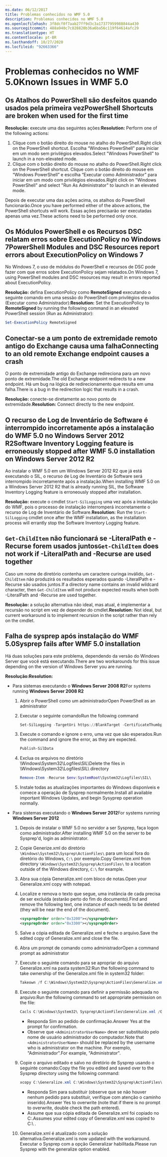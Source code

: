 ```yaml
---
ms.date: 06/12/2017
title: Problemas conhecidos no WMF 5.0
description: Problemas conhecidos no WMF 5.0
ms.openlocfilehash: 3f8dcf0f7aab27ff9d3c3a17377959988844a430
ms.sourcegitcommit: 488a940c7c828820b36a6ba56c119f64614afc29
ms.translationtype: HT
ms.contentlocale: pt-BR
ms.lasthandoff: 10/27/2020
ms.locfileid: "92663366"
---
```

# <a name="known-issues-in-wmf-50"></a><span data-ttu-id="14c98-103">Problemas conhecidos no WMF 5.0</span><span class="sxs-lookup"><span data-stu-id="14c98-103">Known Issues in WMF 5.0</span></span>

## <a name="powershell-shortcuts-are-broken-when-used-for-the-first-time"></a><span data-ttu-id="14c98-104">Os Atalhos do PowerShell são desfeitos quando usados pela primeira vez</span><span class="sxs-lookup"><span data-stu-id="14c98-104">PowerShell Shortcuts are broken when used for the first time</span></span>

<span data-ttu-id="14c98-105">**Resolução:** execute uma das seguintes ações:</span><span class="sxs-lookup"><span data-stu-id="14c98-105">**Resolution:** Perform one of the following actions:</span></span>

1. <span data-ttu-id="14c98-106">Clique com o botão direito do mouse no atalho do PowerShell.</span><span class="sxs-lookup"><span data-stu-id="14c98-106">Right click on the PowerShell shortcut.</span></span> <span data-ttu-id="14c98-107">Escolha “Windows PowerShell” para iniciar em um modo sem privilégios elevados.</span><span class="sxs-lookup"><span data-stu-id="14c98-107">Select "Windows PowerShell" to launch in a non-elevated mode.</span></span>
2. <span data-ttu-id="14c98-108">Clique com o botão direito do mouse no atalho do PowerShell.</span><span class="sxs-lookup"><span data-stu-id="14c98-108">Right click on the PowerShell shortcut.</span></span> <span data-ttu-id="14c98-109">Clique com o botão direito do mouse em “Windows PowerShell” e escolha “Executar como Administrador” para iniciar em um modo com privilégios elevados.</span><span class="sxs-lookup"><span data-stu-id="14c98-109">Right click on "Windows PowerShell" and select "Run As Administrator" to launch in an elevated mode.</span></span>

<span data-ttu-id="14c98-110">Depois de executar uma das ações acima, os atalhos do PowerShell funcionarão.</span><span class="sxs-lookup"><span data-stu-id="14c98-110">Once you have performed either of the above actions, the PowerShell shortcuts will work.</span></span> <span data-ttu-id="14c98-111">Essas ações precisarão ser executadas apenas uma vez.</span><span class="sxs-lookup"><span data-stu-id="14c98-111">These actions need to be performed only once.</span></span>

## <a name="powershell-modules-and-dsc-resources-report-errors-about-executionpolicy-on-windows-7"></a><span data-ttu-id="14c98-112">Os Módulos PowerShell e os Recursos DSC relatam erros sobre ExecutionPolicy no Windows 7</span><span class="sxs-lookup"><span data-stu-id="14c98-112">PowerShell Modules and DSC Resources report errors about ExecutionPolicy on Windows 7</span></span>

<span data-ttu-id="14c98-113">No Windows 7, o uso de módulos do PowerShell e recursos de DSC pode fazer com que erros sobre ExecutionPolicy sejam relatados.</span><span class="sxs-lookup"><span data-stu-id="14c98-113">On Windows 7, using PowerShell modules and DSC resources may result in errors reported about ExecutionPolicy.</span></span>

<span data-ttu-id="14c98-114">**Resolução:** defina ExecutionPolicy como **RemoteSigned** executando o seguinte comando em uma sessão do PowerShell com privilégios elevados (Executar como Administrador):</span><span class="sxs-lookup"><span data-stu-id="14c98-114">**Resolution:** Set the ExecutionPolicy to **RemoteSigned** by running the following command in an elevated PowerShell session (Run as Administrator):</span></span>

```powershell
Set-ExecutionPolicy RemoteSigned
```

## <a name="connecting-to-an-old-remote-exchange-endpoint-causes-a-crash"></a><span data-ttu-id="14c98-115">Conectar-se a um ponto de extremidade remoto antigo do Exchange causa uma falha</span><span class="sxs-lookup"><span data-stu-id="14c98-115">Connecting to an old remote Exchange endpoint causes a crash</span></span>

<span data-ttu-id="14c98-116">O ponto de extremidade antigo do Exchange redireciona para um novo ponto de extremidade.</span><span class="sxs-lookup"><span data-stu-id="14c98-116">The old Exchange endpoint redirects to a new endpoint.</span></span> <span data-ttu-id="14c98-117">Há um bug na lógica de redirecionamento que resulta em uma falha.</span><span class="sxs-lookup"><span data-stu-id="14c98-117">There is a bug in the redirection logic that results in a crash.</span></span>

<span data-ttu-id="14c98-118">**Resolução:** conecte-se diretamente ao novo ponto de extremidade.</span><span class="sxs-lookup"><span data-stu-id="14c98-118">**Resolution:** Connect directly to the new endpoint.</span></span>

## <a name="software-inventory-logging-feature-is-erroneously-stopped-after-wmf-50-installation-on-windows-server-2012-r2"></a><span data-ttu-id="14c98-119">O recurso de Log de Inventário de Software é interrompido incorretamente após a instalação do WMF 5.0 no Windows Server 2012 R2</span><span class="sxs-lookup"><span data-stu-id="14c98-119">Software Inventory Logging feature is erroneously stopped after WMF 5.0 installation on Windows Server 2012 R2</span></span>

<span data-ttu-id="14c98-120">Ao instalar o WMF 5.0 em um Windows Server 2012 R2 que já está executando o SIL, o recurso de Log de Inventário de Software será interrompido incorretamente após a instalação.</span><span class="sxs-lookup"><span data-stu-id="14c98-120">When installing WMF 5.0 on a Windows Server 2012 R2 that is already running SIL, the Software Inventory Logging feature is erroneously stopped after installation.</span></span>

<span data-ttu-id="14c98-121">**Resolução:** execute o cmdlet `Start-SilLogging` uma vez após a instalação do WMF, pois o processo de instalação interromperá incorretamente o recurso de Log de Inventário de Software.</span><span class="sxs-lookup"><span data-stu-id="14c98-121">**Resolution:** Run the `Start-SilLogging` cmdlet once after the WMF installation, as the installation process will errantly stop the Software Inventory Logging feature.</span></span>

## <a name="get-childitem-does-not-work-if--literalpath-and--recurse-are-used-together"></a><span data-ttu-id="14c98-122">`Get-ChildItem` não funcionará se -LiteralPath e -Recurse forem usados juntos</span><span class="sxs-lookup"><span data-stu-id="14c98-122">`Get-ChildItem` does not work if -LiteralPath and -Recurse are used together</span></span>

<span data-ttu-id="14c98-123">Caso um nome de diretório contenha um caractere curinga inválido, `Get-ChildItem` não produzirá os resultados esperados quando -LiteralPath e -Recurse são usados juntos.</span><span class="sxs-lookup"><span data-stu-id="14c98-123">If a directory name contains an invalid wildcard character, then `Get-ChildItem` will not produce expected results when both -LiteralPath and -Recurse are used together.</span></span>

<span data-ttu-id="14c98-124">**Resolução:** a solução alternativa não ideal, mas atual, é implementar a recursão no script em vez de depender do cmdlet.</span><span class="sxs-lookup"><span data-stu-id="14c98-124">**Resolution:** Not ideal, but current workaround is to implement recursion in the script rather than rely on the cmdlet.</span></span>

## <a name="sysprep-fails-after-wmf-50-installation"></a><span data-ttu-id="14c98-125">Falha de sysprep após instalação do WMF 5.0</span><span class="sxs-lookup"><span data-stu-id="14c98-125">Sysprep fails after WMF 5.0 installation</span></span>

<span data-ttu-id="14c98-126">Há duas soluções para este problema, dependendo da versão do Windows Server que você está executando.</span><span class="sxs-lookup"><span data-stu-id="14c98-126">There are two workarounds for this issue depending on the version of Windows Server you are running.</span></span>

<span data-ttu-id="14c98-127">**Resolução:**</span><span class="sxs-lookup"><span data-stu-id="14c98-127">**Resolution:**</span></span>

- <span data-ttu-id="14c98-128">Para sistemas executando o **Windows Server 2008 R2**</span><span class="sxs-lookup"><span data-stu-id="14c98-128">For systems running **Windows Server 2008 R2**</span></span>
  1. <span data-ttu-id="14c98-129">Abrir o PowerShell como um administrador</span><span class="sxs-lookup"><span data-stu-id="14c98-129">Open PowerShell as an administrator</span></span>
  2. <span data-ttu-id="14c98-130">Executar o seguinte comando</span><span class="sxs-lookup"><span data-stu-id="14c98-130">Run the following command</span></span>

     ```powershell
     Set-SilLogging -TargetUri https://BlankTarget -CertificateThumbprint 0123456789
     ```

  3. <span data-ttu-id="14c98-131">Execute o comando e ignore o erro, uma vez que são esperados.</span><span class="sxs-lookup"><span data-stu-id="14c98-131">Run the command and ignore the error, as they are expected.</span></span>

     ```powershell
     Publish-SilData
     ```

  4. <span data-ttu-id="14c98-132">Exclua os arquivos no diretório \Windows\System32\Logfiles\SIL\\</span><span class="sxs-lookup"><span data-stu-id="14c98-132">Delete the files in  \Windows\System32\Logfiles\SIL\ directory</span></span>

     ```powershell
     Remove-Item -Recurse $env:SystemRoot\System32\Logfiles\SIL\
     ```

  5. <span data-ttu-id="14c98-133">Instale todas as atualizações importantes do Windows disponíveis e comece a operação de Sysprep normalmente.</span><span class="sxs-lookup"><span data-stu-id="14c98-133">Install all available important Windows Updates, and begin Sysyprep operation normally.</span></span>

- <span data-ttu-id="14c98-134">Para sistemas executando o **Windows Server 2012**</span><span class="sxs-lookup"><span data-stu-id="14c98-134">For systems running **Windows Server 2012**</span></span>
  1. <span data-ttu-id="14c98-135">Depois de instalar o WMF 5.0 no servidor a ser Sysprep, faça logon como administrador.</span><span class="sxs-lookup"><span data-stu-id="14c98-135">After installing WMF 5.0 on the server to be Sysprep'd, login as administrator.</span></span>
  2. <span data-ttu-id="14c98-136">Copie Generize.xml do diretório `\Windows\System32\Sysprep\ActionFiles\` para um local fora do diretório do Windows, `C:\` por exemplo.</span><span class="sxs-lookup"><span data-stu-id="14c98-136">Copy Generize.xml from directory `\Windows\System32\Sysprep\ActionFiles\` to a location outside of the Windows directory, `C:\` for example.</span></span>
  3. <span data-ttu-id="14c98-137">Abra sua cópia Generalize.xml com bloco de notas.</span><span class="sxs-lookup"><span data-stu-id="14c98-137">Open your Generalize.xml copy with notepad.</span></span>
  4. <span data-ttu-id="14c98-138">Localize e remova o texto que segue, uma instância de cada precisa de ser excluída (estarão perto do fim do documento).</span><span class="sxs-lookup"><span data-stu-id="14c98-138">Find and remove the following text, one instance of each needs to be deleted (they will be near the end of the document).</span></span>

     ```xml
     <sysprepOrder order="0x3200"></sysprepOrder>
     <sysprepOrder order="0x3300"></sysprepOrder>
     ```

  5. <span data-ttu-id="14c98-139">Salve a cópia editada de Generalize.xml e feche o arquivo.</span><span class="sxs-lookup"><span data-stu-id="14c98-139">Save the edited copy of Generalize.xml and close the file.</span></span>
  6. <span data-ttu-id="14c98-140">Abra um prompt de comando como administrador</span><span class="sxs-lookup"><span data-stu-id="14c98-140">Open a command prompt as administrator</span></span>
  7. <span data-ttu-id="14c98-141">Execute o seguinte comando para se apropriar do arquivo Generalize.xml na pasta system32:</span><span class="sxs-lookup"><span data-stu-id="14c98-141">Run the following command to take ownership of the Generalize.xml file in system32 folder:</span></span>

     ```powershell
     Takeown /f C:\Windows\System32\Sysprep\ActionFiles\Generalize.xml
     ```

  8. <span data-ttu-id="14c98-142">Execute o seguinte comando para definir a permissão adequada no arquivo:</span><span class="sxs-lookup"><span data-stu-id="14c98-142">Run the following command to set appropriate permission on the file:</span></span>

     ```powershell
     Cacls C:\Windows\System32\ Sysprep\ActionFiles\Generalize.xml /G `<AdministratorUserName>`:F
     ```

     - <span data-ttu-id="14c98-143">Responda Sim ao pedido de confirmação.</span><span class="sxs-lookup"><span data-stu-id="14c98-143">Answer Yes at the prompt for confirmation.</span></span>
     - <span data-ttu-id="14c98-144">Observe que `<AdministratorUserName>` deve ser substituído pelo nome de usuário administrador do computador.</span><span class="sxs-lookup"><span data-stu-id="14c98-144">Note that `<AdministratorUserName>` should be replaced by the username who is administrator on the machine.</span></span> <span data-ttu-id="14c98-145">Por exemplo, "Administrador".</span><span class="sxs-lookup"><span data-stu-id="14c98-145">For example, "Administrator".</span></span>

  9. <span data-ttu-id="14c98-146">Copie o arquivo editado e salvo no diretório de Sysprep usando o seguinte comando:</span><span class="sxs-lookup"><span data-stu-id="14c98-146">Copy the file you edited and saved over to the Sysprep directory using the following command:</span></span>

     ```powershell
     xcopy C:\Generalize.xml C:\Windows\System32\Sysprep\ActionFiles\Generalize.xml
     ```

     - <span data-ttu-id="14c98-147">Responda Sim para substituir (observe que se não houver nenhum pedido para substituir, verifique com atenção o caminho inserido).</span><span class="sxs-lookup"><span data-stu-id="14c98-147">Answer Yes to overwrite (note that if there is no prompt to overwrite, double check the path entered).</span></span>
     - <span data-ttu-id="14c98-148">Assume que sua cópia editada de Generalize.xml foi copiado no C:\.</span><span class="sxs-lookup"><span data-stu-id="14c98-148">Assumes your edited copy of Generalize.xml was copied to C:\ .</span></span>

  10. <span data-ttu-id="14c98-149">Generalize.xml é atualizado com a solução alternativa.</span><span class="sxs-lookup"><span data-stu-id="14c98-149">Generalize.xml is now updated with the workaround.</span></span> <span data-ttu-id="14c98-150">Executar o Sysprep com a opção Generalizar habilitada.</span><span class="sxs-lookup"><span data-stu-id="14c98-150">Please run Sysprep with the generalize option enabled.</span></span>
